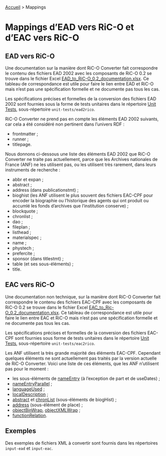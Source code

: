 [Accueil](index.md) > Mappings

# Mappings d’EAD vers RiC-O et d’EAC vers RiC-O

## EAD vers RiC-O

Une documentation sur la manière dont RiC-O Converter fait correspondre le contenu des fichiers EAD 2002 avec les composants de RiC-O 0.2 se trouve dans le fichier Excel [EAD_to_RiC-O_0.2_documentation.xlsx](../EAD_to_RiC-O_0.2_documentation.xlsx). Ce tableau de correspondance est utile pour faire le lien entre EAD et RiC-O mais n’est pas une spécification formelle et ne documente pas tous les cas.

Les spécifications précises et formelles de la conversion des fichiers EAD 2002 sont fournies sous la forme de tests unitaires dans le répertoire [Unit Tests](UnitTests.md), sous-répertoire `unit-tests/ead2rico`.

RiC-O Converter ne prend pas en compte les éléments EAD 2002 suivants, car cela a été considéré non pertinent dans l’univers RDF : 

- frontmatter ;
- runner ;
- titlepage.

Nous donnons ci-dessous une liste des éléments EAD 2002 que RiC-O Converter ne traite pas actuellement, parce que les Archives nationales de France (ANF) ne les utilisent pas, ou les utilisent très rarement, dans leurs instruments de recherche : 

- abbr et expan ;
- abstract ;
- address (dans publicationstmt) ;
- bioghist (les ANF utilisent le plus souvent des fichiers EAC-CPF pour encoder la biographie ou l’historique des agents qui ont produit ou accumlé les fonds d’archives que l’institution conserve) ;
- blockquote ;
- chronlist ;
- dao ;
- fileplan ;
- listhead ;
- materialspec ;
- name ;
- phystech ;
- prefercite ;
- sponsor (dans titlestmt) ;
- table (et ses sous-éléments) ;
- title.

## EAC vers RiC-O

Une documentation non technique, sur la manière dont RiC-O Converter fait correspondre le contenu des fichiers EAC-CPF avec les composants de RiC-O 0.2 se trouve dans le fichier Excel [EAC_to_Ric-O_0.2_documentation.xlsx](../EAC_to_Ric-O_0.2_documentation.xlsx). Ce tableau de correspondance est utile pour faire le lien entre EAC et RiC-O mais n’est pas une spécification formelle et ne documente pas tous les cas.

Les spécifications précises et formelles de la conversion des fichiers EAC-CPF sont fournies sous forme de tests unitaires dans le répertoire [Unit Tests](UnitTests.md), sous-répertoire `unit-tests/eac2rico`.

Les ANF utilisent la très grande majorité des éléments EAC-CPF. Cependant quelques éléments ne sont actuellement pas traités par la version actuelle de RiC-O Converter. Voici une liste de ces éléments, que les ANF n’utilisent pas pour le moment :

- les sous-éléments de [nameEntry](https://eac.staatsbibliothek-berlin.de/schema/taglibrary/cpfTagLibrary2019_EN.html#elem-nameEntry) (à l’exception de part et de useDates) ;
- [nameEntryParallel](https://eac.staatsbibliothek-berlin.de/schema/taglibrary/cpfTagLibrary2019_EN.html#elem-nameEntryParallel) ;
- [languageUsed](https://eac.staatsbibliothek-berlin.de/schema/taglibrary/cpfTagLibrary2019_EN.html#elem-languageUsed) ;
- [localDescription](https://eac.staatsbibliothek-berlin.de/schema/taglibrary/cpfTagLibrary2019_EN.html#elem-localDescription) ;
- [abstract](https://eac.staatsbibliothek-berlin.de/schema/taglibrary/cpfTagLibrary2019_EN.html#elem-abstract) et [chronList](https://eac.staatsbibliothek-berlin.de/schema/taglibrary/cpfTagLibrary2019_EN.html#elem-chronList) (sous-éléments de biogHist) ;
- [address](https://eac.staatsbibliothek-berlin.de/schema/taglibrary/cpfTagLibrary2019_EN.html#elem-address) (sous-élément de place) ;
- [objectBinWrap](https://eac.staatsbibliothek-berlin.de/schema/taglibrary/cpfTagLibrary2019_EN.html#elem-objectBinWrap),  [objectXMLWrap](https://eac.staatsbibliothek-berlin.de/schema/taglibrary/cpfTagLibrary2019_EN.html#elem-objectXMLWrap) ;
- [functionRelation](https://eac.staatsbibliothek-berlin.de/schema/taglibrary/cpfTagLibrary2019_EN.html#elem-functionRelation).


## Exemples

Des exemples de fichiers XML à convertir sont fournis dans les répertoires `input-ead` et `input-eac`.

